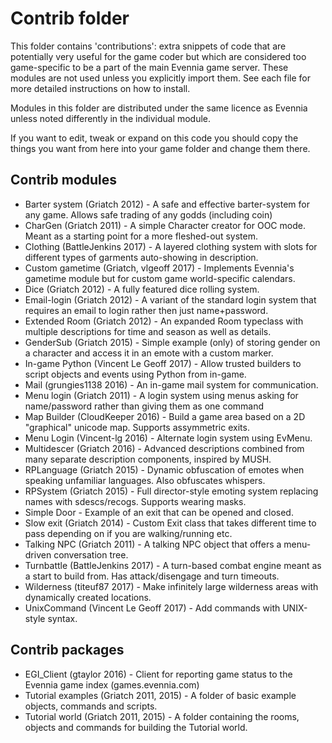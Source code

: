 
# Contrib folder

This folder contains 'contributions': extra snippets of code that are
potentially very useful for the game coder but which are considered
too game-specific to be a part of the main Evennia game server.  These
modules are not used unless you explicitly import them. See each file
for more detailed instructions on how to install.

Modules in this folder are distributed under the same licence as
Evennia unless noted differently in the individual module.

If you want to edit, tweak or expand on this code you should copy the
things you want from here into your game folder and change them there.

## Contrib modules

* Barter system (Griatch 2012) - A safe and effective barter-system
  for any game. Allows safe trading of any godds (including coin)
* CharGen (Griatch 2011) - A simple Character creator for OOC mode.
  Meant as a starting point for a more fleshed-out system.
* Clothing (BattleJenkins 2017) - A layered clothing system with
  slots for different types of garments auto-showing in description.
* Custom gametime (Griatch, vlgeoff 2017) - Implements Evennia's
  gametime module but for custom game world-specific calendars.
* Dice (Griatch 2012) - A fully featured dice rolling system.
* Email-login (Griatch 2012) - A variant of the standard login system
  that requires an email to login rather then just name+password.
* Extended Room (Griatch 2012) - An expanded Room typeclass with
  multiple descriptions for time and season as well as details.
* GenderSub (Griatch 2015) - Simple example (only) of storing gender
  on a character and access it in an emote with a custom marker.
* In-game Python (Vincent Le Geoff 2017) - Allow trusted builders to script
  objects and events using Python from in-game.
* Mail (grungies1138 2016) - An in-game mail system for communication.
* Menu login (Griatch 2011) - A login system using menus asking
  for name/password rather than giving them as one command
* Map Builder (CloudKeeper 2016) - Build a game area based on a 2D
  "graphical" unicode map. Supports assymmetric exits.
* Menu Login (Vincent-lg 2016) - Alternate login system using EvMenu.
* Multidescer (Griatch 2016) - Advanced descriptions combined from
  many separate description components, inspired by MUSH.
* RPLanguage (Griatch 2015) - Dynamic obfuscation of emotes when
  speaking unfamiliar languages. Also obfuscates whispers.
* RPSystem (Griatch 2015) - Full director-style emoting system
  replacing names with sdescs/recogs. Supports wearing masks.
* Simple Door - Example of an exit that can be opened and closed.
* Slow exit (Griatch 2014) - Custom Exit class that takes different
  time to pass depending on if you are walking/running etc.
* Talking NPC (Griatch 2011) - A talking NPC object that offers a
  menu-driven conversation tree.
* Turnbattle (BattleJenkins 2017) - A turn-based combat engine meant
  as a start to build from. Has attack/disengage and turn timeouts.
* Wilderness (titeuf87 2017) - Make infinitely large wilderness areas
  with dynamically created locations.
* UnixCommand (Vincent Le Geoff 2017) - Add commands with UNIX-style syntax.

## Contrib packages

* EGI_Client (gtaylor 2016) - Client for reporting game status
  to the Evennia game index (games.evennia.com)
* Tutorial examples (Griatch 2011, 2015) - A folder of basic
  example objects, commands and scripts.
* Tutorial world (Griatch 2011, 2015) - A folder containing the
  rooms, objects and commands for building the Tutorial world.
